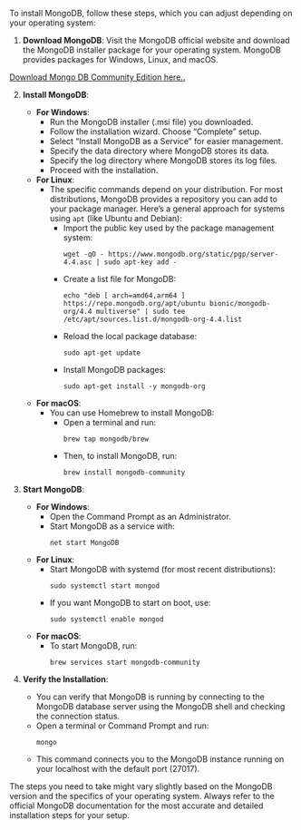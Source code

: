 To install MongoDB, follow these steps, which you can adjust depending on your operating system:

1. **Download MongoDB**: Visit the MongoDB official website and download the MongoDB installer package for your operating system. MongoDB provides packages for Windows, Linux, and macOS.

[Download Mongo DB Community Edition here..](https://www.mongodb.com/try/download/community)

2. **Install MongoDB**:
   - **For Windows**:
     - Run the MongoDB installer (.msi file) you downloaded.
     - Follow the installation wizard. Choose “Complete” setup.
     - Select “Install MongoDB as a Service” for easier management.
     - Specify the data directory where MongoDB stores its data.
     - Specify the log directory where MongoDB stores its log files.
     - Proceed with the installation.
   - **For Linux**:
     - The specific commands depend on your distribution. For most distributions, MongoDB provides a repository you can add to your package manager. Here’s a general approach for systems using `apt` (like Ubuntu and Debian):
       - Import the public key used by the package management system: 
         ```
         wget -qO - https://www.mongodb.org/static/pgp/server-4.4.asc | sudo apt-key add -
         ```
       - Create a list file for MongoDB:
         ```
         echo "deb [ arch=amd64,arm64 ] https://repo.mongodb.org/apt/ubuntu bionic/mongodb-org/4.4 multiverse" | sudo tee /etc/apt/sources.list.d/mongodb-org-4.4.list
         ```
       - Reload the local package database:
         ```
         sudo apt-get update
         ```
       - Install MongoDB packages:
         ```
         sudo apt-get install -y mongodb-org
         ```
   - **For macOS**:
     - You can use Homebrew to install MongoDB:
       - Open a terminal and run:
         ```
         brew tap mongodb/brew
         ```
       - Then, to install MongoDB, run:
         ```
         brew install mongodb-community
         ```

3. **Start MongoDB**:
   - **For Windows**:
     - Open the Command Prompt as an Administrator.
     - Start MongoDB as a service with:
       ```
       net start MongoDB
       ```
   - **For Linux**:
     - Start MongoDB with systemd (for most recent distributions):
       ```
       sudo systemctl start mongod
       ```
     - If you want MongoDB to start on boot, use:
       ```
       sudo systemctl enable mongod
       ```
   - **For macOS**:
     - To start MongoDB, run:
       ```
       brew services start mongodb-community
       ```

4. **Verify the Installation**:
   - You can verify that MongoDB is running by connecting to the MongoDB database server using the MongoDB shell and checking the connection status.
   - Open a terminal or Command Prompt and run:
     ```
     mongo
     ```
   - This command connects you to the MongoDB instance running on your localhost with the default port (27017).

The steps you need to take might vary slightly based on the MongoDB version and the specifics of your operating system. Always refer to the official MongoDB documentation for the most accurate and detailed installation steps for your setup.